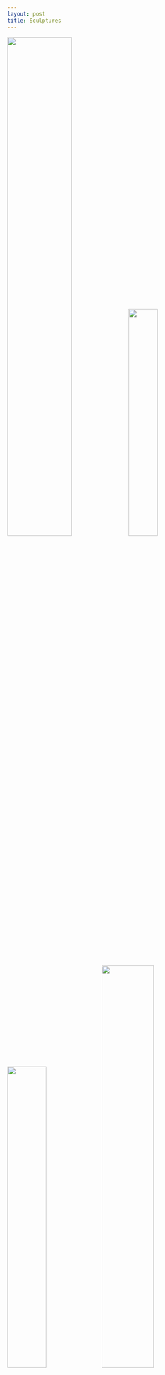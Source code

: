 ```yaml
---
layout: post
title: Sculptures
---
```

<img src="/images/sculp6.png" alt="" style="width:53.75%;">   <img src="/images/sculp4.png" alt="" style="width:36.25%;">  
<img src="/images/sculp5.png" alt="" style="width:41.75%;">  <img src="/images/sculp7.jpg" alt="" style="width:48.25%;">  

<img src="/images/sculp1.png" alt="" style="width:30%;">  






<img src="/images/sculp2.png" alt="" style="width:30%;">  <img src="/images/sculp3.png" alt="" style="width:30%;">  

